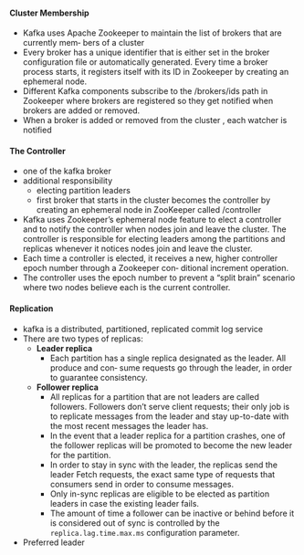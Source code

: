 #### Cluster Membership

- Kafka uses Apache Zookeeper to maintain the list of brokers that are currently mem‐ bers of a cluster
- Every broker has a unique identifier that is either set in the broker configuration file or automatically generated. Every time a broker process starts, it registers itself with its ID in Zookeeper by creating an ephemeral node.
- Different Kafka components subscribe to the /brokers/ids path in Zookeeper where brokers are registered so they get notified when brokers are added or removed.
- When a broker is added or removed from the cluster , each watcher is notified

#### The Controller

- one of the kafka broker
- additional responsibility
  - electing partition leaders
  -  first broker that starts in the cluster becomes the controller by creating an ephemeral node in ZooKeeper called /controller
- Kafka uses Zookeeper’s ephemeral node feature to elect a controller and to notify the controller when nodes join and leave the cluster. The controller is responsible for electing leaders among the partitions and replicas whenever it notices nodes join and leave the cluster.
- Each time a controller is elected, it receives a new, higher controller epoch number through a Zookeeper con‐ ditional increment operation.
- The controller uses the epoch number to prevent a “split brain” scenario where two nodes believe each is the current controller.


#### Replication

- kafka is a distributed, partitioned, replicated commit log service
- There are two types of replicas:
  - **Leader replica**
    - Each partition has a single replica designated as the leader. All produce and con‐ sume requests go through the leader, in order to guarantee consistency.
  - **Follower replica**
    - All replicas for a partition that are not leaders are called followers. Followers don’t serve client requests; their only job is to replicate messages from the leader and stay up-to-date with the most recent messages the leader has.
    - In the event that a leader replica for a partition crashes, one of the follower replicas will be promoted to become the new leader for the partition.
    - In order to stay in sync with the leader, the replicas send the leader Fetch requests, the exact same type of requests that consumers send in order to consume messages.
    - Only in-sync replicas are eligible to be elected as partition leaders in case the existing leader fails.
    - The amount of time a follower can be inactive or behind before it is considered out of sync is controlled by the `replica.lag.time.max.ms` configuration parameter.
- Preferred leader
